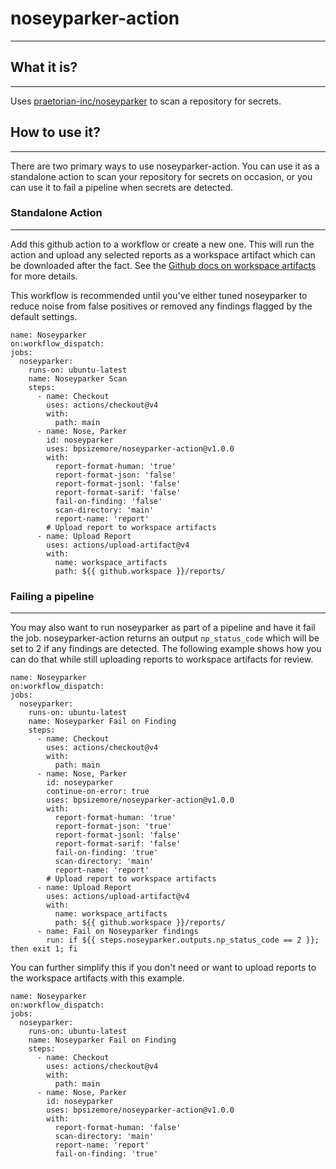 # noseyparker-action
---
## What it is?
---
Uses [praetorian-inc/noseyparker](https://github.com/praetorian-inc/noseyparker) to scan a repository for secrets.

## How to use it?
---
There are two primary ways to use noseyparker-action. You can use it as a standalone action to scan your repository for secrets on occasion, or you can use it to fail a pipeline when secrets are detected.

### Standalone Action
---
Add this github action to a workflow or create a new one. This will run the action and upload any selected reports as a workspace artifact which can be downloaded after the fact. See the [Github docs on workspace artifacts](https://docs.github.com/en/actions/using-workflows/storing-workflow-data-as-artifacts) for more details.

This workflow is recommended until you've either tuned noseyparker to reduce noise from false positives or removed any findings flagged by the default settings.
```
name: Noseyparker
on:workflow_dispatch:
jobs:
  noseyparker:
    runs-on: ubuntu-latest
    name: Noseyparker Scan
    steps:
      - name: Checkout
        uses: actions/checkout@v4
        with:
          path: main
      - name: Nose, Parker
        id: noseyparker
        uses: bpsizemore/noseyparker-action@v1.0.0
        with:
          report-format-human: 'true'
          report-format-json: 'false'
          report-format-jsonl: 'false'
          report-format-sarif: 'false'
          fail-on-finding: 'false'
          scan-directory: 'main'
          report-name: 'report'
        # Upload report to workspace artifacts
      - name: Upload Report
        uses: actions/upload-artifact@v4
        with:
          name: workspace_artifacts
          path: ${{ github.workspace }}/reports/
```

### Failing a pipeline
---
You may also want to run noseyparker as part of a pipeline and have it fail the job. noseyparker-action returns an output `np_status_code` which will be set to 2 if any findings are detected. The following example shows how you can do that while still uploading reports to workspace artifacts for review.
```
name: Noseyparker
on:workflow_dispatch:
jobs:
  noseyparker:
    runs-on: ubuntu-latest
    name: Noseyparker Fail on Finding
    steps:
      - name: Checkout
        uses: actions/checkout@v4
        with:
          path: main
      - name: Nose, Parker
        id: noseyparker
        continue-on-error: true
        uses: bpsizemore/noseyparker-action@v1.0.0
        with:
          report-format-human: 'true'
          report-format-json: 'true'
          report-format-jsonl: 'false'
          report-format-sarif: 'false'
          fail-on-finding: 'true'
          scan-directory: 'main'
          report-name: 'report'
        # Upload report to workspace artifacts
      - name: Upload Report
        uses: actions/upload-artifact@v4
        with:
          name: workspace_artifacts
          path: ${{ github.workspace }}/reports/
      - name: Fail on Noseyparker findings
        run: if ${{ steps.noseyparker.outputs.np_status_code == 2 }}; then exit 1; fi
```

You can further simplify this if you don't need or want to upload reports to the workspace artifacts with this example.
```
name: Noseyparker
on:workflow_dispatch:
jobs:
  noseyparker:
    runs-on: ubuntu-latest
    name: Noseyparker Fail on Finding
    steps:
      - name: Checkout
        uses: actions/checkout@v4
        with:
          path: main
      - name: Nose, Parker
        id: noseyparker
        uses: bpsizemore/noseyparker-action@v1.0.0
        with:
          report-format-human: 'false'
          scan-directory: 'main'
          report-name: 'report'
          fail-on-finding: 'true'

```